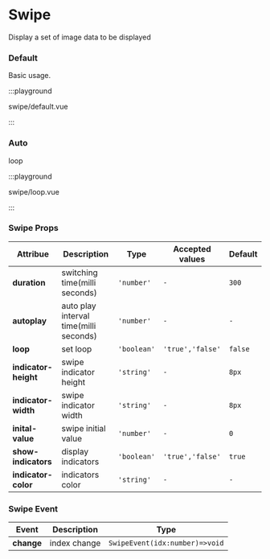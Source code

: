 # Swipe

Display a set of image data to be displayed

### Default

Basic usage.

:::playground

swipe/default.vue

:::

### Auto

loop

:::playground

swipe/loop.vue

:::

### Swipe Props

| Attribue             | Description                            | Type        | Accepted values  | Default |
| -------------------- | -------------------------------------- | ----------- | ---------------- | ------- |
| **duration**         | switching time(milli seconds)          | `'number'`  | `-`              | `300`   |
| **autoplay**         | auto play interval time(milli seconds) | `'number'`  | `-`              | `-`     |
| **loop**             | set loop                               | `'boolean'` | `'true','false'` | `false` |
| **indicator-height** | swipe indicator height                 | `'string'`  | `-`              | `8px`   |
| **indicator-width**  | swipe indicator width                  | `'string'`  | `-`              | `8px`   |
| **inital-value**     | swipe initial value                    | `'number'`  | `-`              | `0`     |
| **show-indicators**  | display indicators                     | `'boolean'` | `'true','false'` | `true`  |
| **indicator-color**  | indicators color                       | `'string'`  | `-`              | `-`     |

### Swipe Event

| Event      | Description  | Type                           |
| ---------- | ------------ | ------------------------------ |
| **change** | index change | `SwipeEvent(idx:number)=>void` |
